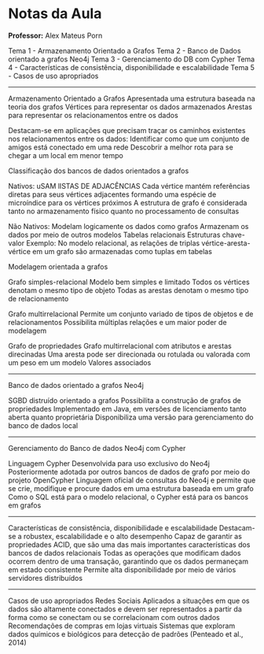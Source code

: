 # Notas da Aula

**Professor:** Alex Mateus Porn

Tema 1 - Armazenamento Orientado a Grafos
Tema 2 - Banco de Dados orientado a grafos Neo4j
Tema 3 - Gerenciamento do DB com Cypher
Tema 4 - Características de consistência, disponibilidade e escalabilidade
Tema 5 - Casos de uso apropriados

---

Armazenamento Orientado a Grafos
    Apresentada uma estrutura baseada na teoria dos grafos
        Vértices para representar os dados armazenados
        Arestas para representar os relacionamentos entre os dados

Destacam-se em aplicações que precisam traçar os caminhos existentes nos relacionamentos entre os dados:
    Identificar como que um conjunto de amigos está conectado em uma rede
    Descobrir a melhor rota para se chegar a um local em menor tempo

Classificação dos bancos de dados orientados a grafos

Nativos:
    uSAM lISTAS DE ADJACÊNCIAS
        Cada vértice mantém referências diretas para seus vértices adjacentes formando uma espécie de microíndice para os vértices próximos
        A estrutura de grafo é considerada tanto no armazenamento físico quanto no processamento de consultas

Não Nativos:
    Modelam logicamente os dados como grafos
    Armazenam os dados por meio de outros modelos
        Tabelas relacionais
        Estruturas chave-valor
Exemplo:
    No modelo relacional, as relações de triplas vértice-aresta-vértice em um grafo são armazenadas como tuplas em tabelas

Modelagem orientada a grafos

Grafo simples-relacional
    Modelo bem simples e limitado
    Todos os vértices denotam o mesmo tipo de objeto
    Todas as arestas denotam o mesmo tipo de relacionamento

Grafo multirrelacional
    Permite um conjunto variado de tipos de objetos e de relacionamentos
    Possibilita múltiplas relações e um maior poder de modelagem

Grafo de propriedades
    Grafo multirrelacional com atributos e arestas direcinadas
    Uma aresta pode ser direcionada ou rotulada ou valorada com um peso em um modelo
    Valores associados

---

Banco de dados orientado a grafos Neo4j

SGBD distruído orientado a grafos
Possibilita a construção de grafos de propriedades
Implementado em Java, em versões de licenciamento tanto aberta quanto proprietária
Disponibiliza uma versão para gerenciamento do banco de dados local

---

Gerenciamento do Banco de dados Neo4j com Cypher

Linguagem Cypher
    Desenvolvida para uso exclusivo do Neo4j
    Posteriormente adotada por outros bancos de dados de grafo por meio do projeto OpenCypher
    Linguagem oficial de consultas do Neo4j e permite que se crie, modifique e procure dados em uma estrutura baseada em um grafo
    Como o SQL está para o modelo relacional, o Cypher está para os bancos em grafos

---

Características de consistência, disponibilidade e escalabilidade
    Destacam-se a robustex, escalabilidade e o alto desempenho
    Capaz de garantir as propriedades ACID, que são uma das mais importantes características dos bancos de dados relacionais
    Todas as operações que modificam dados ocorrem dentro de uma transação, garantindo que os dados permaneçam em estado consistente
    Permite alta disponibilidade por meio de vários servidores distribuídos

 ---

 Casos de uso apropriados
    Redes Sociais
    Aplicados a situações em que os dados são altamente conectados e devem ser representados a partir da forma como se conectam ou se correlacionam com outros dados
    Recomendações de compras em lojas virtuais
    Sistemas que exploram dados químicos e biológicos para detecção de padrões (Penteado et al., 2014)

